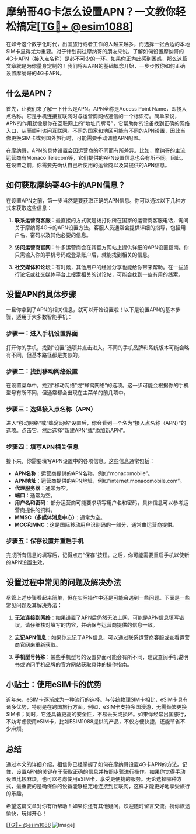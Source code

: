 # 摩纳哥4G卡怎么设置APN？一文教你轻松搞定[[TG💪+ @esim1088](https://t.me/s/esim1088)]

在如今这个数字化时代，出国旅行或者工作的人越来越多，而选择一张合适的本地SIM卡显得尤为重要。对于计划前往摩纳哥的朋友来说，了解如何设置摩纳哥的4G卡APN（接入点名称）是必不可少的一环。如果你正为此感到困惑，那么这篇文章就是为你量身定制的！我们将从APN的基础概念开始，一步步教你如何正确设置摩纳哥的4G卡APN。

## 什么是APN？

首先，让我们来了解一下什么是APN。APN全称是Access Point Name，即接入点名称。它是手机连接互联网时与运营商网络通信的一个标识符。简单来说，APN的作用就像是你在互联网上的“地址门牌号”，它帮助你的设备找到正确的网络入口，从而顺利访问互联网。不同的国家和地区可能有不同的APN设置，因此当你更换SIM卡或到国外旅行时，可能需要手动调整APN配置。

在摩纳哥，APN的具体设置会因运营商的不同而有所差异。比如，摩纳哥的主流运营商有Monaco Telecom等，它们提供的APN设置信息也会有所不同。因此，在设置之前，你需要先确认自己所使用的运营商以及其提供的APN信息。

## 如何获取摩纳哥4G卡的APN信息？

在设置APN之前，第一步当然是要获取正确的APN信息。你可以通过以下几种方式来获取这些信息：

1. **联系运营商客服**：最直接的方式就是拨打你所在国家的运营商客服电话，询问关于摩纳哥4G卡的APN设置方法。客服人员通常会提供详细的指导，包括用户名、密码以及其他必要的信息。

2. **访问运营商官网**：许多运营商会在其官方网站上提供详细的APN设置指南。你只需输入你的手机号码或登录账户后，就能找到相关的信息。

3. **社交媒体和论坛**：有时候，其他用户的经验分享也能给你带来帮助。在一些旅行论坛或社交媒体平台上搜索相关的讨论帖，可能会找到一些有用的线索。

## 设置APN的具体步骤

一旦你拿到了APN的相关信息，就可以开始设置啦！以下是设置APN的基本步骤，适用于大多数智能手机：

### 步骤一：进入手机设置界面

打开你的手机，找到“设置”选项并点击进入。不同的手机品牌和系统版本可能会略有不同，但基本路径都是类似的。

### 步骤二：找到移动网络设置

在设置菜单中，找到“移动网络”或“蜂窝网络”的选项。这一步可能会根据你的手机型号有所不同，但通常都会出现在主菜单的前几项中。

### 步骤三：选择接入点名称（APN）

进入“移动网络”或“蜂窝网络”设置后，你会看到一个名为“接入点名称（APN）”的选项。点击它，然后选择“新建APN”或“添加新APN”。

### 步骤四：填写APN相关信息

接下来，你需要填写APN设置中的各项信息。这些信息通常包括：
- **APN名称**：运营商提供的APN名称，例如“monacomobile”。
- **APN地址**：运营商提供的APN地址，例如“internet.monacomobile.com”。
- **代理服务器**：通常为空。
- **端口**：通常为空。
- **用户名和密码**：部分运营商可能要求填写用户名和密码，具体信息可以参考运营商提供的资料。
- **MMSC（多媒体消息中心）**：通常为空。
- **MCC和MNC**：这是国际移动用户识别码的一部分，通常由运营商提供。

### 步骤五：保存设置并重启手机

完成所有信息的填写后，记得点击“保存”按钮。之后，你可能需要重启手机以使新的APN设置生效。

## 设置过程中常见的问题及解决办法

尽管上述步骤看起来简单，但在实际操作中还是可能会遇到一些问题。下面是一些常见问题及其解决办法：

1. **无法连接到网络**：如果设置了APN后仍然无法上网，可能是APN信息填写错误。请仔细核对填写的内容，并确保与运营商提供的信息一致。

2. **忘记APN信息**：如果你忘记了APN信息，可以通过联系运营商客服或查看运营商官网来重新获取。

3. **手机型号特殊**：某些手机型号的设置界面可能会有所不同，建议查阅手机说明书或访问手机品牌的官方网站获取具体的操作指南。

## 小贴士：使用eSIM卡的优势

近年来，eSIM卡逐渐成为一种流行的选择。与传统物理SIM卡相比，eSIM卡具有诸多优势，特别是在跨国旅行方面。例如，eSIM卡支持多国漫游，无需频繁更换SIM卡；同时，它还具备更高的安全性，不易丢失或损坏。如果你经常出国旅行，不妨考虑使用eSIM卡，比如ESIM1088提供的产品，不仅方便快捷，还能节省不少麻烦。

## 总结

通过本文的详细介绍，相信你已经掌握了如何在摩纳哥设置4G卡APN的方法。记住，设置APN的关键在于获取正确的信息并按照步骤进行操作。如果你觉得手动设置比较麻烦，也可以考虑使用eSIM卡，享受更便捷的服务。无论选择哪种方式，最重要的是确保你的设备能够稳定地连接到互联网，这样才能更好地享受旅行的乐趣。

希望这篇文章对你有所帮助！如果你还有其他疑问，欢迎随时留言交流。祝你旅途愉快，玩得开心！

[[TG💪+ @esim1088](https://t.me/s/esim1088) ![Image](https://i.postimg.cc/4NQfJmqS/Snipaste-2025-05-13-00-14-12.png)]